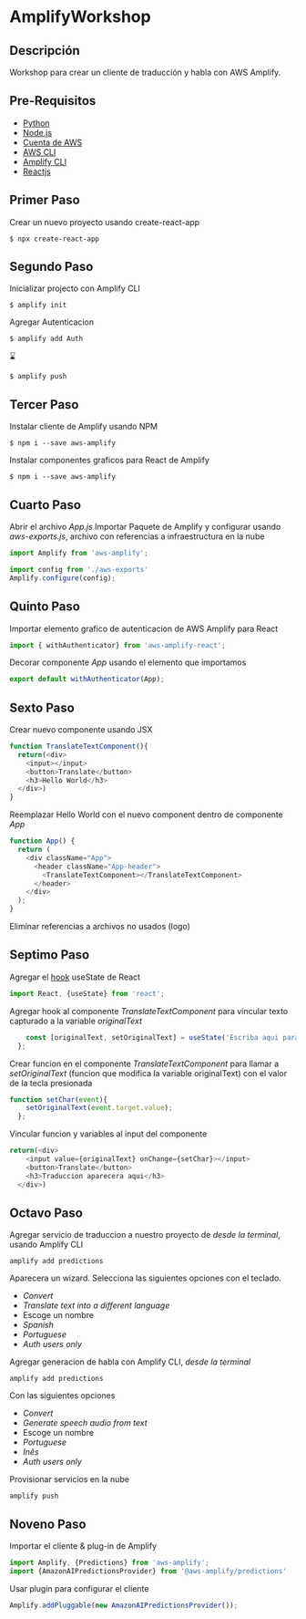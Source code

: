 # AmplifyWorkshop

## Descripción
Workshop para crear un cliente de traducción y habla con AWS Amplify.

## Pre-Requisitos
* [Python](https://www.python.org/)
* [Node.js](https://nodejs.org)
* [Cuenta de AWS](https://console.aws.amazon.com)
* [AWS CLI](https://aws.amazon.com/cli/)
* [Amplify CLI](https://aws-amplify.github.io/docs/cli-toolchain/quickstart)
* [Reactjs](https://reactjs.org/docs/create-a-new-react-app.html)

## Primer Paso
Crear un nuevo proyecto usando create-react-app
```
$ npx create-react-app
```

## Segundo Paso
Inicializar projecto con Amplify CLI 
```
$ amplify init
```
Agregar Autenticacion 
```
$ amplify add Auth
```
⌛️
```
$ amplify push
```

## Tercer Paso
Instalar cliente de Amplify usando NPM
```
$ npm i --save aws-amplify 
```
Instalar componentes graficos para React de Amplify
```
$ npm i --save aws-amplify
``` 

## Cuarto Paso
Abrir el archivo *App.js* 
Importar Paquete de Amplify y configurar usando *aws-exports.js*, archivo con referencias a infraestructura en la nube
```javascript
import Amplify from 'aws-amplify';

import config from './aws-exports'
Amplify.configure(config);
```

## Quinto Paso
Importar elemento grafico de autenticacion de AWS Amplify para React
```javascript
import { withAuthenticator} from 'aws-amplify-react';
```
Decorar componente *App* usando el elemento que importamos
```javascript
export default withAuthenticator(App);
```

## Sexto Paso
Crear nuevo componente usando JSX
```javascript
function TranslateTextComponent(){
  return(<div>
    <input></input>
    <button>Translate</button>
    <h3>Hello World</h3>
  </div>)
}
```
Reemplazar Hello World con el nuevo component dentro de componente *App*
```javascript
function App() {
  return (
    <div className="App">
      <header className="App-header">
        <TranslateTextComponent></TranslateTextComponent>
      </header>
    </div>
  );
}
```
Eliminar referencias a archivos no usados (logo)

## Septimo Paso
Agregar el [hook](https://reactjs.org/docs/hooks-intro.html) useState de React
```javascript
import React, {useState} from 'react';
```
Agregar hook al componente *TranslateTextComponent* para vincular texto capturado a la variable *originalText*
```javascript
    const [originalText, setOriginalText] = useState('Escriba aqui para traducir');
  };
```
Crear funcion en el componente *TranslateTextComponent* para llamar a *setOriginalText* (funcion que modifica la variable originalText) con el valor de la tecla presionada
```javascript
function setChar(event){
    setOriginalText(event.target.value);
  };
```
Vincular funcion y variables al input del componente
```javascript
return(<div>
    <input value={originalText} onChange={setChar}></input>
    <button>Translate</button>
    <h3>Traduccion aparecera aqui</h3>
  </div>)
```

## Octavo Paso
Agregar servicio de traduccion a nuestro proyecto de *desde la terminal*, usando Amplify CLI 
```
amplify add predictions
```
Aparecera un wizard.
Selecciona las siguientes opciones con el teclado.
* _Convert_
* _Translate text into a different language_
* Escoge un nombre
* _Spanish_
* _Portuguese_
* _Auth users only_

Agregar generacion de habla con Amplify CLI, *desde la terminal*
```
amplify add predictions
```
Con las siguientes opciones 
* _Convert_
* _Generate speech audio from text_
* Escoge un nombre
* _Portuguese_
* _Inês_
* _Auth users only_

Provisionar servicios en la nube
```
amplify push
```

## Noveno Paso
Importar el cliente & plug-in de Amplify 
```javascript
import Amplify, {Predictions} from 'aws-amplify';
import {AmazonAIPredictionsProvider} from '@aws-amplify/predictions'
```
Usar plugin para configurar el cliente
```javascript
Amplify.addPluggable(new AmazonAIPredictionsProvider());
```


